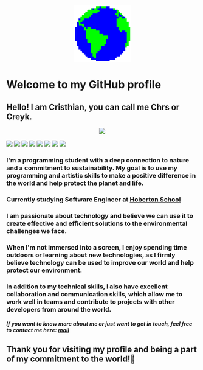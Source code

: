 <p align="center">
    <img alt="Earth" src="https://github.com/jzamora5/jzamora5/raw/main/assets/Earth.gif?raw=true" style="max-width: 100%; display: inline-block;" data-target="animated-image.originalImage">
</p>

 # **Welcome to my GitHub profile**

## Hello! I am Cristhian, you can call me Chrs or Creyk.
<a>
<p align="center">
  <img src="https://img.shields.io/badge/Flask-000000?style=flat&logo=flask&logoColor=white" style="max-width: 100%;">
</p>

<img src="https://camo.githubusercontent.com/3084f13……6c653d6…" data-canonical-src="https://img.shields.io/badge/-MongoDB-4DB33D?style=flat&logo=mongodb&logoColor=FFFFFF" style="max-width: 100%;">

<img src="https://camo.githubusercontent.com/b24c33b……74796c6…" data-canonical-src="https://img.shields.io/badge/-MySQL-F29111?style=flat&logo=mysql&logoColor=FFFFFF" style="max-width: 100%;">

<img src="https://camo.githubusercontent.com/499d407……3939433…" data-canonical-src="https://img.shields.io/badge/C-00599C?style=flat&logo=c&logoColor=white" style="max-width: 100%;">

<img src="https://camo.githubusercontent.com/2b850a3……3d666c6…" data-canonical-src="https://img.shields.io/badge/Amazon_AWS-232F3E?style=flat&logo=amazon-aws&logoColor=white" style="max-width: 100%;">

<img src="https://camo.githubusercontent.com/db0f3d5……653d666…" data-canonical-src="https://img.shields.io/badge/-Firebase-FFA611?style=flat&logo=firebase&logoColor=FFFFFF" style="max-width: 100%;">

<img src="https://camo.githubusercontent.com/ca51e63……3f73747…" data-canonical-src="http://img.shields.io/badge/-Git-F1502F?style=flat&logo=git&logoColor=FFFFFF" style="max-width: 100%;">

<img src="https://camo.githubusercontent.com/e6827dd……796c653…" data-canonical-src="http://img.shields.io/badge/-Github-000000?style=flat&logo=github&logoColor=FFFFFF" style="max-width: 100%;">

<img src="https://camo.githubusercontent.com/dcba282……6973756…" data-canonical-src="http://img.shields.io/badge/-VS%20Code-007ACC?style=flat&logo=visual%20studio%20code&logoColor=white" style="max-width: 100%;">

</a>

### I'm a programming student with a deep connection to nature and a commitment to sustainability. My goal is to use my programming and artistic skills to make a positive difference in the world and help protect the planet and life.
### Currently studying Software Engineer at [Hoberton School](https://www.holbertonschool.com/)

### I am passionate about technology and believe we can use it to create effective and efficient solutions to the environmental challenges we face.
### When I'm not immersed into a screen, I enjoy spending time outdoors or learning about new technologies, as I firmly believe technology can be used to improve our world and help protect our environment.
### In addition to my technical skills, I also have excellent collaboration and communication skills, which allow me to work well in teams and contribute to projects with other developers from around the world.

##### *If you want to know more about me or just want to get in touch, feel free to contact me here: [mail](crisdevs117@gmail.com)*

## **Thank you for visiting my profile and being a part of my commitment to the world!🌱**
